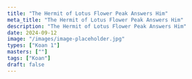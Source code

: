 ```yaml
---
title: "The Hermit of Lotus Flower Peak Answers Him"
meta_title: "The Hermit of Lotus Flower Peak Answers Him"
description: "The Hermit of Lotus Flower Peak Answers Him"
date: 2024-09-12
image: "/images/image-placeholder.jpg"
types: ["Koan 1"]
masters: [""]
tags: ["Koan"]
draft: false
---
```


